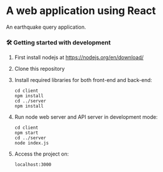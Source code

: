 # A web application using React

An earthquake query application. 

<h3>🛠&nbsp;Getting started with development</h3>

1. First install nodejs at https://nodejs.org/en/download/
1. Clone this repository
1. Install required libraries for both front-end and back-end:
   
    ```
    cd client
    npm install
    cd ../server
    npm install
    ```
1. Run node web server and API server in development mode:
    ```
    cd client
    npm start
    cd ../server
    node index.js
    ```
1. Access the project on:
   ```
   localhost:3000
   ```
